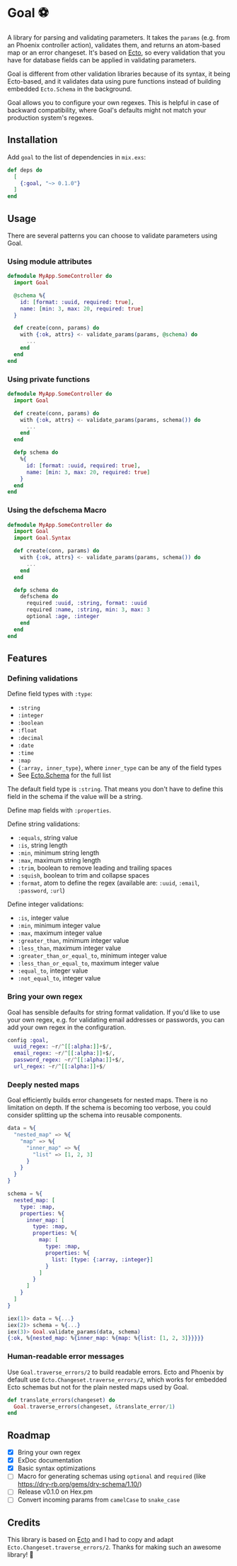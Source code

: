 # Goal ⚽

A library for parsing and validating parameters. It takes the `params` (e.g. from an Phoenix controller action), validates them, and returns an atom-based map or an error changeset. It's based on [Ecto](https://github.com/elixir-ecto/ecto), so every validation that you have for database fields can be applied in validating parameters.

Goal is different from other validation libraries because of its syntax, it being Ecto-based, and it validates data using pure functions instead of building embedded `Ecto.Schema` in the background.

Goal allows you to configure your own regexes. This is helpful in case of backward compatibility, where Goal's defaults might not match your production system's regexes.

## Installation

Add `goal` to the list of dependencies in `mix.exs`:

```elixir
def deps do
  [
    {:goal, "~> 0.1.0"}
  ]
end
```

## Usage

There are several patterns you can choose to validate parameters using Goal.

### Using module attributes

```elixir
defmodule MyApp.SomeController do
  import Goal

  @schema %{
    id: [format: :uuid, required: true],
    name: [min: 3, max: 20, required: true]
  }

  def create(conn, params) do
    with {:ok, attrs} <- validate_params(params, @schema) do
      ...
    end
  end
end
```

### Using private functions

```elixir
defmodule MyApp.SomeController do
  import Goal

  def create(conn, params) do
    with {:ok, attrs} <- validate_params(params, schema()) do
      ...
    end
  end

  defp schema do
    %{
      id: [format: :uuid, required: true],
      name: [min: 3, max: 20, required: true]
    }
  end
end
```

### Using the defschema Macro

```elixir
defmodule MyApp.SomeController do
  import Goal
  import Goal.Syntax

  def create(conn, params) do
    with {:ok, attrs} <- validate_params(params, schema()) do
      ...
    end
  end

  defp schema do
    defschema do
      required :uuid, :string, format: :uuid
      required :name, :string, min: 3, max: 3
      optional :age, :integer
    end
  end
end
```

## Features

### Defining validations

Define field types with `:type`:

- `:string`
- `:integer`
- `:boolean`
- `:float`
- `:decimal`
- `:date`
- `:time`
- `:map`
- `{:array, inner_type}`, where `inner_type` can be any of the field types
- See [Ecto.Schema](https://hexdocs.pm/ecto/Ecto.Schema.html#module-primitive-types) for the full list

The default field type is `:string`. That means you don't have to define this field in the schema
if the value will be a string.

Define map fields with `:properties`.

Define string validations:

- `:equals`, string value
- `:is`, string length
- `:min`, minimum string length
- `:max`, maximum string length
- `:trim`, boolean to remove leading and trailing spaces
- `:squish`, boolean to trim and collapse spaces
- `:format`, atom to define the regex (available are: `:uuid`, `:email`, `:password`, `:url`)

Define integer validations:

- `:is`, integer value
- `:min`, minimum integer value
- `:max`, maximum integer value
- `:greater_than`, minimum integer value
- `:less_than`, maximum integer value
- `:greater_than_or_equal_to`, minimum integer value
- `:less_than_or_equal_to`, maximum integer value
- `:equal_to`, integer value
- `:not_equal_to`, integer value

### Bring your own regex

Goal has sensible defaults for string format validation. If you'd like to use your own regex, e.g. for validating email addresses or passwords, you can add your own regex in the configuration.

```elixir
config :goal,
  uuid_regex: ~r/^[[:alpha:]]+$/,
  email_regex: ~r/^[[:alpha:]]+$/,
  password_regex: ~r/^[[:alpha:]]+$/,
  url_regex: ~r/^[[:alpha:]]+$/
```

### Deeply nested maps

Goal efficiently builds error changesets for nested maps. There is no limitation on depth. If the schema is becoming too verbose, you could consider splitting up the schema into reusable components.

```elixir
data = %{
  "nested_map" => %{
    "map" => %{
      "inner_map" => %{
        "list" => [1, 2, 3]
      }
    }
  }
}

schema = %{
  nested_map: [
    type: :map,
    properties: %{
      inner_map: [
        type: :map,
        properties: %{
          map: [
            type: :map,
            properties: %{
              list: [type: {:array, :integer}]
            }
          ]
        }
      ]
    }
  ]
}

iex(1)> data = %{...}
iex(2)> schema = %{...}
iex(3)> Goal.validate_params(data, schema)
{:ok, %{nested_map: %{inner_map: %{map: %{list: [1, 2, 3]}}}}}
```

### Human-readable error messages

Use `Goal.traverse_errors/2` to build readable errors. Ecto and Phoenix by default use `Ecto.Changeset.traverse_errors/2`, which works for embedded Ecto schemas but not for the plain nested maps used by Goal.

```elixir
def translate_errors(changeset) do
  Goal.traverse_errors(changeset, &translate_error/1)
end
```

## Roadmap

- [x] Bring your own regex
- [x] ExDoc documentation
- [x] Basic syntax optimizations
- [ ] Macro for generating schemas using `optional` and `required` (like https://dry-rb.org/gems/dry-schema/1.10/)
- [ ] Release v0.1.0 on Hex.pm
- [ ] Convert incoming params from `camelCase` to `snake_case`

## Credits

This library is based on [Ecto](https://github.com/elixir-ecto/ecto) and I had to copy and adapt `Ecto.Changeset.traverse_errors/2`. Thanks for making such an awesome library! 🙇
